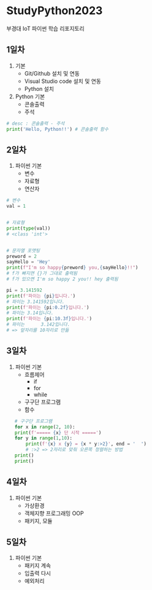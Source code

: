 # StudyPython2023
부경대 IoT 파이썬 학습 리포지토리

## 1일차
1. 기본
    - Git/Github 설치 및 연동
    - Visual Studio code 설치 및 연동
    - Python 설치
2. Python 기본
    - 콘솔출력
    - 주석

```python
# desc : 콘솔출력 - 주석
print('Hello, Python!!') # 콘솔출력 함수
```

## 2일차
1. 파이썬 기본
    - 변수
    - 자료형
    - 연산자
```python
# 변수
val = 1


# 자료형
print(type(val))
# <class 'int'>


# 문자열 포맷팅
preword = 2
sayHello = 'Hey'
print(f"I'm so happy{preword} you,{sayHello}!!")
# f가 빠지면 {}가 그대로 출력됨
# f가 있으면 I'm so happy 2 you!! hey 출력됨

pi = 3.141592
print(f'파이는 {pi}입니다.')
# 파이는 3.141592입니다.
print(f'파이는 {pi:0.2f}입니다.')
# 파이는 3.14입니다.
print(f'파이는 {pi:10.3f}입니다.')
# 파이는      3.142입니다.
# => 앞자리를 10자리로 만듦
```

## 3일차
1. 파이썬 기본
    - 흐름제어
        - if
        - for
        - while
    - 구구단 프로그램
    - 함수
 ```python
    # 구구단 프로그램
    for x in range(2, 10):
    print(f'===== {x} 단 시작 =====')
    for y in range(1,10):
        print(f'{x} x {y} = {x * y:>2}', end = '  ')
        # :>2 => 2자리로 맞춰 오른쪽 정렬하는 방법
    print()
    print()
```

## 4일차
1. 파이썬 기본
    - 가상환경
    - 객체지향 프로그래밍 OOP
    - 패키지, 모듈

## 5일차
1. 파이썬 기본
    - 패키지 계속
    - 입출력 다시
    - 예외처리